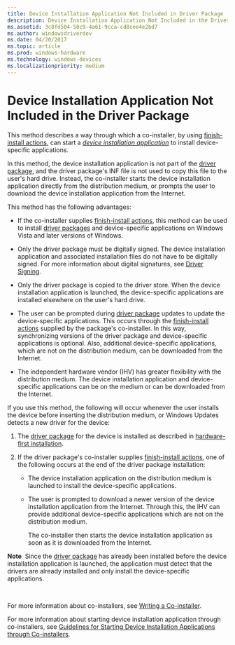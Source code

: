 ```yaml
---
title: Device Installation Application Not Included in Driver Package
description: Device Installation Application Not Included in the Driver Package
ms.assetid: 3c8fd504-50c9-4a61-9cca-cd8cee4e2bd7
ms.author: windowsdriverdev
ms.date: 04/20/2017
ms.topic: article
ms.prod: windows-hardware
ms.technology: windows-devices
ms.localizationpriority: medium
---
```


# Device Installation Application Not Included in the Driver Package


This method describes a way through which a co-installer, by using [finish-install actions](finish-install-actions--windows-vista-and-later-.md), can start a [*device installation application*](https://msdn.microsoft.com/library/windows/hardware/ff556277#wdkgloss-device-installation-application) to install device-specific applications.

In this method, the device installation application is not part of the [driver package](driver-packages.md), and the driver package's INF file is not used to copy this file to the user's hard drive. Instead, the co-installer starts the device installation application directly from the distribution medium, or prompts the user to download the device installation application from the Internet.

This method has the following advantages:

-   If the co-installer supplies [finish-install actions](finish-install-actions--windows-vista-and-later-.md), this method can be used to install [driver packages](driver-packages.md) and device-specific applications on Windows Vista and later versions of Windows.

-   Only the driver package must be digitally signed. The device installation application and associated installation files do not have to be digitally signed. For more information about digital signatures, see [Driver Signing](driver-signing.md).

-   Only the driver package is copied to the driver store. When the device installation application is launched, the device-specific applications are installed elsewhere on the user's hard drive.

-   The user can be prompted during [driver package](driver-packages.md) updates to update the device-specific applications. This occurs through the [finish-install actions](finish-install-actions--windows-vista-and-later-.md) supplied by the package's co-installer. In this way, synchronizing versions of the driver package and device-specific applications is optional. Also, additional device-specific applications, which are not on the distribution medium, can be downloaded from the Internet.

-   The independent hardware vendor (IHV) has greater flexibility with the distribution medium. The device installation application and device-specific applications can be on the medium or can be downloaded from the Internet.

If you use this method, the following will occur whenever the user installs the device before inserting the distribution medium, or Windows Updates detects a new driver for the device:

1.  The [driver package](driver-packages.md) for the device is installed as described in [hardware-first installation](hardware-first-installation.md).

2.  If the driver package's co-installer supplies [finish-install actions](finish-install-actions--windows-vista-and-later-.md), one of the following occurs at the end of the driver package installation:

    -   The device installation application on the distribution medium is launched to install the device-specific applications.
    -   The user is prompted to download a newer version of the device installation application from the Internet. Through this, the IHV can provide additional device-specific applications which are not on the distribution medium.

        The co-installer then starts the device installation application as soon as it is downloaded from the Internet.

**Note**  Since the [driver package](driver-packages.md) has already been installed before the device installation application is launched, the application must detect that the drivers are already installed and only install the device-specific applications.

 

For more information about co-installers, see [Writing a Co-installer](writing-a-co-installer.md).

For more information about starting device installation application through co-installers, see [Guidelines for Starting Device Installation Applications through Co-installers](guidelines-for-starting-device-installation-applications-through-co-in.md).

 

 





